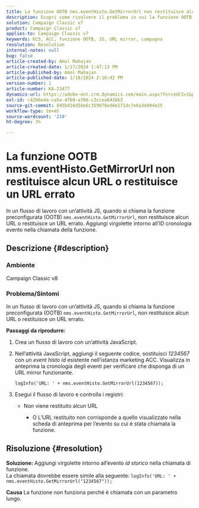 ```yaml
---
title: La funzione OOTB nms.eventHisto.GetMirrorUrl non restituisce alcun URL o restituisce un URL errato
description: Scopri come risolvere il problema in cui la funzione OOTB nms.eventHisto.GetMirrorUrl non restituisce alcun URL in Adobe Campaign Classic.
solution: Campaign Classic v7
product: Campaign Classic v7
applies-to: Campaign Classic v7
keywords: KCS, ACC, funzione OOTB, JS, URL mirror, campagna
resolution: Resolution
internal-notes: null
bug: false
article-created-by: Amol Mahajan
article-created-date: 1/17/2024 1:47:13 PM
article-published-by: Amol Mahajan
article-published-date: 1/18/2024 2:16:42 PM
version-number: 1
article-number: KA-23477
dynamics-url: https://adobe-ent.crm.dynamics.com/main.aspx?forceUCI=1&pagetype=entityrecord&etn=knowledgearticle&id=abb008e9-3eb5-ee11-a569-6045bd006295
exl-id: c42b6e4a-ca5e-4fb9-a766-c3ccea6438b3
source-git-commit: 845b416d58e6c359076edde171dc7e6a3d494e25
workflow-type: tm+mt
source-wordcount: '219'
ht-degree: 3%

---
```


# La funzione OOTB nms.eventHisto.GetMirrorUrl non restituisce alcun URL o restituisce un URL errato


In un flusso di lavoro con un’attività JS, quando si chiama la funzione preconfigurata (OOTB) `nms.eventHisto.GetMirrorUrl`, non restituisce alcun URL o restituisce un URL errato. Aggiungi virgolette intorno all’ID cronologia evento nella chiamata della funzione.

## Descrizione {#description}


### <b>Ambiente</b>

Campaign Classic v8



### <b>Problema/Sintomi</b>

In un flusso di lavoro con un’attività JS, quando si chiama la funzione preconfigurata (OOTB) `nms.eventHisto.GetMirrorUrl`, non restituisce alcun URL o restituisce un URL errato.

<b>Passaggi da riprodurre:</b>

1. Crea un flusso di lavoro con un’attività JavaScript.


2. Nell’attività JavaScript, aggiungi il seguente codice, sostituisci *1234567* con un *event histo id* esistente nell’istanza marketing ACC. Visualizza in anteprima la cronologia degli eventi per verificare che disponga di un URL mirror funzionante.



   `logInfo('URL: ' + nms.eventHisto.GetMirrorUrl(1234567));`


3. Esegui il flusso di lavoro e controlla i registri:

   - Non viene restituito alcun URL




      - O L’URL restituito non corrisponde a quello visualizzato nella scheda di anteprima per l’evento su cui è stata chiamata la funzione.



## Risoluzione {#resolution}

<b>Soluzione:</b>
Aggiungi virgolette intorno all’evento *id storico* nella chiamata di funzione.
<br>La chiamata dovrebbe essere simile alla seguente:
`logInfo('URL: ' + nms.eventHisto.GetMirrorUrl("1234567"));`

<b>Causa</b>
La funzione non funziona perché è chiamata con un parametro lungo.
